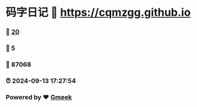 # 码字日记 :link: https://cqmzgg.github.io 
### :page_facing_up: [20](https://cqmzgg.github.io/tag.html) 
### :speech_balloon: 5 
### :hibiscus: 87068 
### :alarm_clock: 2024-09-13 17:27:54 
### Powered by :heart: [Gmeek](https://github.com/Meekdai/Gmeek)
